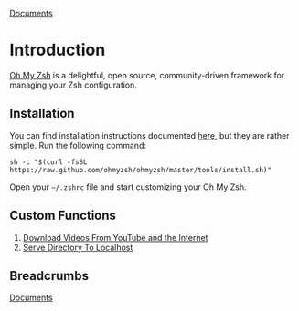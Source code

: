[Documents](../readme.md)

# Introduction

[Oh My Zsh](https://ohmyz.sh/) is a delightful, open source, community-driven framework for managing your Zsh configuration.

## Installation

You can find installation instructions documented [here](https://ohmyz.sh/#install), but they are rather simple. Run the following command:

```
sh -c "$(curl -fsSL https://raw.github.com/ohmyzsh/ohmyzsh/master/tools/install.sh)"
```

Open your `~/.zshrc` file and start customizing your Oh My Zsh.

## Custom Functions

1.  [Download Videos From YouTube and the Internet](Download-Videos-From-YouTube-and-the-Internet.md)
2.  [Serve Directory To Localhost](Serve-Directory-to-Localhost.md)

## Breadcrumbs

[Documents](../readme.md)
